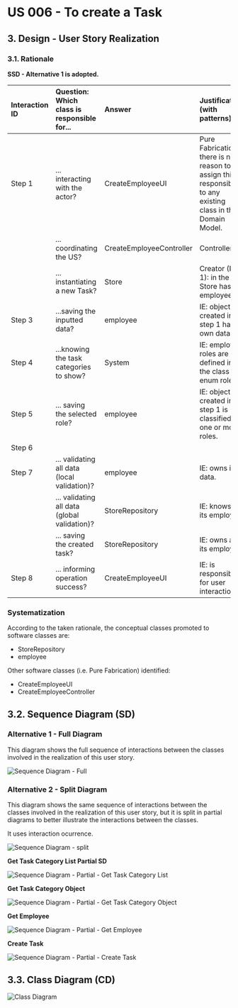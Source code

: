 # US 006 - To create a Task 

## 3. Design - User Story Realization 

### 3.1. Rationale

**SSD - Alternative 1 is adopted.**

| Interaction ID | Question: Which class is responsible for...   | Answer                   | Justification (with patterns)                                                                                 |
|:---------------|:----------------------------------------------|:-------------------------|:--------------------------------------------------------------------------------------------------------------|
| Step 1  		     | 	... interacting with the actor?              | CreateEmployeeUI         | Pure Fabrication: there is no reason to assign this responsibility to any existing class in the Domain Model. |
| 			  		        | 	... coordinating the US?                     | CreateEmployeeController | Controller                                                                                                    |
| 			  		        | 	... instantiating a new Task?                | Store                    | Creator (Rule 1): in the DM Store has employee.                                                               |
| Step 3  		     | 	...saving the inputted data?                 | employee                 | IE: object created in step 1 has its own data.                                                                |
| Step 4  		     | 	...knowing the task categories to show?      | System                   | IE: employee roles are defined in the class enum roles.                                                       |
| Step 5  		     | 	... saving the selected role?                | employee                 | IE: object created in step 1 is classified in one or more roles.                                              |
| Step 6  		     | 							                                       |                          |                                                                                                               |              
| Step 7  		     | 	... validating all data (local validation)?  | employee                 | IE: owns its data.                                                                                            | 
| 			  		        | 	... validating all data (global validation)? | StoreRepository          | IE: knows all its employee.                                                                                   | 
| 			  		        | 	... saving the created task?                 | StoreRepository          | IE: owns all its employee.                                                                                    | 
| Step 8  		     | 	... informing operation success?             | CreateEmployeeUI         | IE: is responsible for user interactions.                                                                     | 

### Systematization ##

According to the taken rationale, the conceptual classes promoted to software classes are: 

 * StoreRepository
 * employee

Other software classes (i.e. Pure Fabrication) identified: 

 * CreateEmployeeUI  
 * CreateEmployeeController


## 3.2. Sequence Diagram (SD)

### Alternative 1 - Full Diagram

This diagram shows the full sequence of interactions between the classes involved in the realization of this user story.

![Sequence Diagram - Full](svg/us006-sequence-diagram-full.svg)

### Alternative 2 - Split Diagram

This diagram shows the same sequence of interactions between the classes involved in the realization of this user story, but it is split in partial diagrams to better illustrate the interactions between the classes.

It uses interaction ocurrence.

![Sequence Diagram - split](svg/us006-sequence-diagram-split.svg)

**Get Task Category List Partial SD**

![Sequence Diagram - Partial - Get Task Category List](svg/us006-sequence-diagram-partial-get-task-category-list.svg)

**Get Task Category Object**

![Sequence Diagram - Partial - Get Task Category Object](svg/us006-sequence-diagram-partial-get-task-category.svg)

**Get Employee**

![Sequence Diagram - Partial - Get Employee](svg/us006-sequence-diagram-partial-get-employee.svg)

**Create Task**

![Sequence Diagram - Partial - Create Task](svg/us006-sequence-diagram-partial-create-task.svg)

## 3.3. Class Diagram (CD)

![Class Diagram](svg/us006-class-diagram.svg)